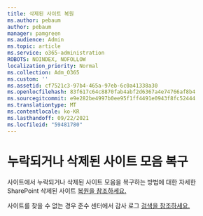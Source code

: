 ```yaml
---
title: 삭제된 사이트 복원
ms.author: pebaum
author: pebaum
manager: pamgreen
ms.audience: Admin
ms.topic: article
ms.service: o365-administration
ROBOTS: NOINDEX, NOFOLLOW
localization_priority: Normal
ms.collection: Adm_O365
ms.custom: ''
ms.assetid: cf7521c3-97b4-465a-97eb-6c0a41338a30
ms.openlocfilehash: 83f617c64c8870fab4abf2d6367a4e74766af8b4
ms.sourcegitcommit: e9e282be4997b0ee95f1ff4491e0943f8fc52444
ms.translationtype: MT
ms.contentlocale: ko-KR
ms.lasthandoff: 09/22/2021
ms.locfileid: "59481780"
---
```

# <a name="recover-missing-or-deleted-site-collections"></a>누락되거나 삭제된 사이트 모음 복구

사이트에서 누락되거나 삭제된 사이트 모음을 복구하는 방법에 대한 자세한 SharePoint 삭제된 사이트 [복원을 참조하세요.](https://docs.microsoft.com/sharepoint/restore-deleted-site-collection) 

사이트를 찾을 수 없는 경우 준수 센터에서 감사 로그 [검색을 참조하세요.](https://docs.microsoft.com/microsoft-365/compliance/search-the-audit-log-in-security-and-compliance)


